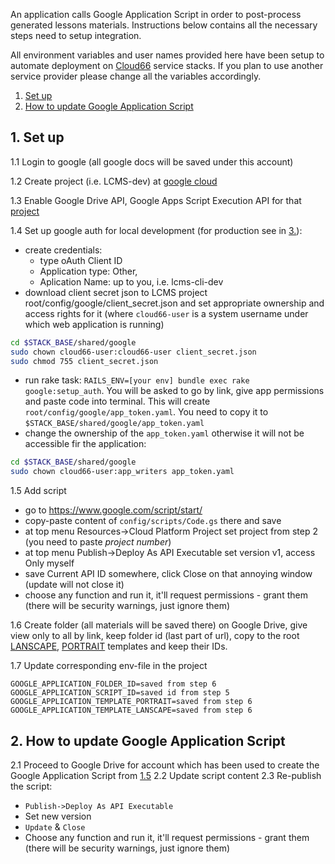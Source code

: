 An application calls Google Application Script in order to post-process generated lessons materials. Instructions below 
contains all the necessary steps need to setup integration.

All environment variables and user names provided here have been setup to automate deployment on 
[Cloud66](https://www.cloud66.com) service stacks. If you plan to use another service provider please change all the 
variables accordingly.

1. [Set up](#setup)
2. [How to update Google Application Script](#update)

## 1. Set up<a name="setup"></a>

1.1 Login to google (all google docs will be saved under this account)

1.2 Create project (i.e. LCMS-dev) at [google cloud](https://console.cloud.google.com)

1.3 Enable Google Drive API, Google Apps Script Execution API for that [project](https://console.cloud.google.com/apis/library)

1.4 Set up google auth for local development (for production see in [3.](#generate)):
- create credentials:  
  - type oAuth Client ID
  - Application type: Other, 
  - Aplication Name: up to you, i.e. lcms-cli-dev
- download client secret json to LCMS project root/config/google/client_secret.json and set appropriate ownership and 
access rights for it (where `cloud66-user` is a system username under which web application is running)

```bash
cd $STACK_BASE/shared/google
sudo chown cloud66-user:cloud66-user client_secret.json
sudo chmod 755 client_secret.json
```

- run rake task: `RAILS_ENV=[your env] bundle exec rake google:setup_auth`. You will be asked to go by link, give app 
permissions and paste code into terminal. This will create `root/config/google/app_token.yaml`. You need to copy it 
to `$STACK_BASE/shared/google/app_token.yaml` 
- change the ownership of the `app_token.yaml` otherwise it will not be accessible fir the application:
```bash
cd $STACK_BASE/shared/google
sudo chown cloud66-user:app_writers app_token.yaml
```

1.5 Add script
- go to https://www.google.com/script/start/
- copy-paste content of `config/scripts/Code.gs` there and save
- at top menu Resources->Cloud Platform Project set project from step 2 (you need to paste *project number*)
- at top menu Publish->Deploy As API Executable set version v1, access Only myself
- save Current API ID somewhere, click Close on that annoying window (update will not close it)
- choose any function and run it, it'll request permissions - grant them (there will be security warnings, just ignore 
them)

1.6 Create folder (all materials will be saved there) on Google Drive, give view only to all by link, keep folder id 
(last part of url), copy to the root [LANSCAPE](https://docs.google.com/document/d/1pXQDNKYOJYT6OTPnp8gsTWAydg5B9GTRibaWspmX4oE), 
[PORTRAIT](https://docs.google.com/document/d/1ijuZhGQXkPBxcZT4DRyNVY-qmI0xyVvSzVFqckOpsCc) templates 
and keep their IDs.

1.7 Update corresponding env-file in the project
```
GOOGLE_APPLICATION_FOLDER_ID=saved from step 6
GOOGLE_APPLICATION_SCRIPT_ID=saved id from step 5
GOOGLE_APPLICATION_TEMPLATE_PORTRAIT=saved from step 6
GOOGLE_APPLICATION_TEMPLATE_LANSCAPE=saved from step 6
```

## 2. How to update Google Application Script<a name="update"></a>

2.1 Proceed to Google Drive for account which has been used to create the Google Application Script from [1.5](#1.5)
2.2 Update script content
2.3 Re-publish the script:
- `Publish->Deploy As API Executable`
- Set new version
- `Update` & `Close`
- Choose any function and run it, it'll request permissions - grant them (there will be security warnings, just ignore 
them)

